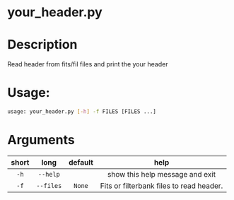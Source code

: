 
your_header.py
==============

# Description


Read header from fits/fil files and print the your header
# Usage:


```bash
usage: your_header.py [-h] -f FILES [FILES ...]

```
# Arguments

|short|long|default|help|
| :---: | :---: | :---: | :---: |
|`-h`|`--help`||show this help message and exit|
|`-f`|`--files`|`None`|Fits or filterbank files to read header.|
